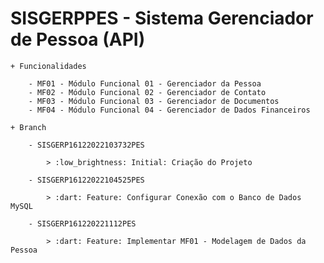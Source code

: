 # SISGERPPES - Sistema Gerenciador de Pessoa (API)

	+ Funcionalidades

		- MF01 - Módulo Funcional 01 - Gerenciador da Pessoa
		- MF02 - Módulo Funcional 02 - Gerenciador de Contato
		- MF03 - Módulo Funcional 03 - Gerenciador de Documentos
		- MF04 - Módulo Funcional 04 - Gerenciador de Dados Financeiros

	+ Branch

		- SISGERP16122022103732PES

			> :low_brightness: Initial: Criação do Projeto
			
		- SISGERP16122022104525PES

			> :dart: Feature: Configurar Conexão com o Banco de Dados MySQL
			
		- SISGERP161220221112PES

			> :dart: Feature: Implementar MF01 - Modelagem de Dados da Pessoa
